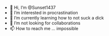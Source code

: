 - 👋 Hi, I’m @Sunset1437
- 👀 I’m interested in procrastination
- 🌱 I’m currently learning how to not suck a dick
- 💞️ I’m not looking for collaborations
- 📫 How to reach me ... impossible

<!---
Sunset1437/Sunset1437 is a ✨ special ✨ repository because its `README.md` (this file) appears on your GitHub profile.
You can click the Preview link to take a look at your changes.
--->
